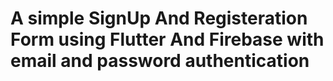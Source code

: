 # A simple SignUp And Registeration Form using Flutter And Firebase with email and password authentication
